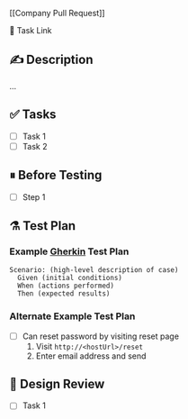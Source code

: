 [[Company Pull Request]]

🔗 Task Link

## ✍️ Description

...

## ✅ Tasks

- [ ] Task 1
- [ ] Task 2

## ⏸ Before Testing

- [ ] Step 1

## ⚗️ Test Plan

### Example [Gherkin](https://cucumber.io/docs/gherkin/reference/) Test Plan

```gherkin
Scenario: (high-level description of case)
  Given (initial conditions)
  When (actions performed)
  Then (expected results)
```

### Alternate Example Test Plan

- [ ] Can reset password by visiting reset page
  1. Visit `http://<hostUrl>/reset`
  2. Enter email address and send

## 🎨 Design Review

- [ ] Task 1
